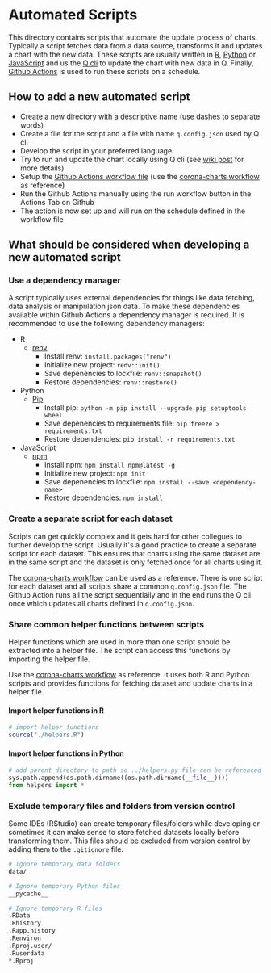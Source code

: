 # Automated Scripts

This directory contains scripts that automate the update process of charts. Typically a script fetches data from a data source, transforms it and updates a chart with the new data. These scripts are usually written in [R](https://www.r-project.org/), [Python](https://www.python.org/) or [JavaScript](https://nodejs.org/) and us the [Q cli](https://github.com/nzzdev/q-cli) to update the chart with new data in Q. Finally, [Github Actions](https://github.com/features/actions) is used to run these scripts on a schedule.

## How to add a new automated script

- Create a new directory with a descriptive name (use dashes to separate words)
- Create a file for the script and a file with name `q.config.json` used by Q cli
- Develop the script in your preferred language
- Try to run and update the chart locally using Q cli (see [wiki post](https://wiki.nzzmg.ch/confluence/pages/viewpage.action?spaceKey=RED&title=Q+Grafiken+automatisiert+aktualisieren) for more details)
- Setup the [Github Actions workflow file](https://docs.github.com/en/actions/quickstart) (use the [corona-charts workflow](../.github/workflows/corona-charts.yml) as reference)
- Run the Github Actions manually using the run workflow button in the Actions Tab on Github
- The action is now set up and will run on the schedule defined in the workflow file

## What should be considered when developing a new automated script

### Use a dependency manager

A script typically uses external dependencies for things like data fetching, data analysis or manipulation json data. To make these dependencies available within Github Actions a dependency manager is required. It is recommended to use the following dependency managers:

- R
  - [renv](https://rstudio.github.io/renv/articles/renv.html)
    - Install renv: `install.packages("renv")`
    - Initialize new project: `renv::init()`
    - Save depenencies to lockfile: `renv::snapshot()`
    - Restore dependencies: `renv::restore()`
- Python
  - [Pip](https://pip.pypa.io/en/stable/installing/)
    - Install pip: `python -m pip install --upgrade pip setuptools wheel`
    - Save depenencies to requirements file: `pip freeze > requirements.txt`
    - Restore dependencies: `pip install -r requirements.txt`
- JavaScript
  - [npm](https://www.npmjs.com/get-npm)
    - Install npm: `npm install npm@latest -g`
    - Initialize new project: `npm init`
    - Save depenencies to lockfile: `npm install --save <dependency-name>`
    - Restore dependencies: `npm install`

### Create a separate script for each dataset

Scripts can get quickly complex and it gets hard for other collegues to further develop the script. Usually it's a good practice to create a separate script for each dataset. This ensures that charts using the same dataset are in the same script and the dataset is only fetched once for all charts using it.

The [corona-charts workflow](./corona-charts) can be used as a reference. There is one script for each dataset and all scripts share a common `q.config.json` file. The Github Action runs all the script sequentially and in the end runs the Q cli once which updates all charts defined in `q.config.json`.

### Share common helper functions between scripts

Helper functions which are used in more than one script should be extracted into a helper file. The script can access this functions by importing the helper file.

Use the [corona-charts workflow](./corona-charts/helpers.R) as reference. It uses both R and Python scripts and provides functions for fetching dataset and update charts in a helper file.

#### Import helper functions in R

```R
# import helper functions
source("./helpers.R")
```

#### Import helper functions in Python

```Python
# add parent directory to path so ../helpers.py file can be referenced
sys.path.append(os.path.dirname((os.path.dirname(__file__))))
from helpers import *
```

### Exclude temporary files and folders from version control

Some IDEs (RStudio) can create temporary files/folders while developing or sometimes it can make sense to store fetched datasets locally before transforming them. This files should be excluded from version control by adding them to the `.gitignore` file.

```bash
# Ignore temporary data folders
data/

# Ignore temporary Python files
__pycache__

# Ignore temporary R files
.RData
.Rhistory
.Rapp.history
.Renviron
.Rproj.user/
.Ruserdata
*.Rproj
```
